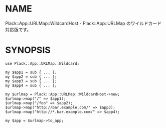 # NAME

Plack::App::URLMap::WildcardHost - Plack::App::URLMap のワイルドカード対応版です。

# SYNOPSIS

    use Plack::App::URLMap::Wildcard;

    my $app1 = sub { ... };
    my $app2 = sub { ... };
    my $app3 = sub { ... };
    my $app4 = sub { ... };

    my $urlmap = Plack::App::URLMap::WildcardHost->new;
    $urlmap->map("/" => $app1);
    $urlmap->map("/foo" => $app2);
    $urlmap->map("http://bar.example.com/" => $app3);
    $urlmap->map("http://*.bar.example.com/" => $app4);

    my $app = $urlmap->to_app;
